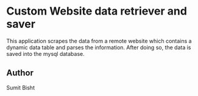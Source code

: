 # Custom Website data retriever and saver
This application scrapes the data from a remote website which contains a dynamic data table
and parses the information.
After doing so, the data is saved into the mysql database.

## Author
Sumit Bisht
